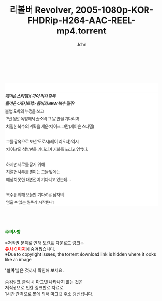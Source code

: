﻿---
layout: post
title:  "리볼버 Revolver, 2005-1080p-KOR-FHDRip-H264-AAC-REEL-mp4.torrent"
author: John
categories: [ 영화 ]
tags: [  ]
image:  
description: "리볼버 Revolver, 2005-1080p-KOR-FHDRip-H264-AAC-REEL-mp4 torrent 정보 공유"
toc: true
toc_sticky: true
---

<br>
<div class="view-img">
<a class="view_image" href="http://torrentmobile61.com/bbs/view_image.php?fn=%2Fdata%2Ffile%2Fmovie%2F3735183265_FTjqBzwW_11c2929d4b908f03a1ad0ae14aa8584e011e3e26.jpg" target="_blank"><img alt="" class="img-tag" content="http://torrentmobile61.com/data/file/movie/3735183265_FTjqBzwW_11c2929d4b908f03a1ad0ae14aa8584e011e3e26.jpg" itemprop="image" src="http://torrentmobile61.com/data/file/movie/3735183265_FTjqBzwW_11c2929d4b908f03a1ad0ae14aa8584e011e3e26.jpg"/></a><a class="view_image" href="http://torrentmobile61.com/bbs/view_image.php?fn=%2Fdata%2Ffile%2Fmovie%2F3735183265_hrJAGw7I_557568395eb8e1788bfe8818e19f877e081662c8.jpg" target="_blank"><img alt="" class="img-tag" content="http://torrentmobile61.com/data/file/movie/3735183265_hrJAGw7I_557568395eb8e1788bfe8818e19f877e081662c8.jpg" itemprop="image" src="http://torrentmobile61.com/data/file/movie/3735183265_hrJAGw7I_557568395eb8e1788bfe8818e19f877e081662c8.jpg"/></a></div><div class="view-content" itemprop="description">
<p><br/></p><div class="title_area" style="margin:0px 0px 9px;padding:0px;list-style:none;font-family:'나눔고딕', NanumGothic, '돋움', Dotum, Helvetica, 'AppleSDGothicNeo-Medium', AppleGothic, sans-serif;height:30px;float:none;background-color:rgb(255,255,255);"><h4 class="h_story" style="margin:5px 10px 0px 0px;padding:0px;list-style:none;font-family:'돋움', sans-serif;height:18px;width:49px;background:url(&quot;https://ssl.pstatic.net/static/movie/2020/10/h_tx_sp5.png&quot;) no-repeat 0px -17px;float:left;"><strong class="blind" style="margin:0px;padding:0px;list-style:none;font-size:0px;font-family:inherit;color:inherit;width:1px;height:1px;line-height:0;">줄거리</strong></h4></div><h5 class="h_tx_story" style="margin:-7px 0px 1px;padding:0px;list-style:none;font-size:14px;font-family:'나눔고딕', NanumGothic, Helvetica, sans-serif;color:rgb(51,51,51);background-image:url(&quot;https://ssl.pstatic.net/static/movie/2014/01/blank.gif&quot;);letter-spacing:-1px;line-height:25px;background-color:rgb(255,255,255);">제이슨 스타뎀 X 가이 리치 감독<br style="list-style:none;font-size:12px;font-family:'돋움', sans-serif;color:rgb(0,0,0);"/>돌아온 &lt;캐시트럭&gt; 콤비의 NEW 복수 질주!</h5><p class="con_tx" style="margin-top:-1px;margin-bottom:-6px;list-style:none;font-size:14px;font-family:'나눔고딕', NanumGothic, '돋움', Dotum, Helvetica, 'AppleSDGothicNeo-Medium', AppleGothic, sans-serif;color:rgb(51,51,51);background-image:url(&quot;https://ssl.pstatic.net/static/movie/2014/01/blank.gif&quot;);letter-spacing:-1px;line-height:25px;background-color:rgb(255,255,255);">불법 도박의 누명을 쓰고<br style="list-style:none;font-size:12px;font-family:'돋움', sans-serif;color:rgb(0,0,0);"/> 7년 동안 독방에서 출소의 그 날 만을 기다리며<br style="list-style:none;font-size:12px;font-family:'돋움', sans-serif;color:rgb(0,0,0);"/> 치밀한 복수의 계획을 세운 '제이크 그린'(제이슨 스타뎀)<br style="list-style:none;font-size:12px;font-family:'돋움', sans-serif;color:rgb(0,0,0);"/> <br style="list-style:none;font-size:12px;font-family:'돋움', sans-serif;color:rgb(0,0,0);"/> 그를 감옥으로 보낸 '도로시'(레이 리오타) 역시<br style="list-style:none;font-size:12px;font-family:'돋움', sans-serif;color:rgb(0,0,0);"/> '제이크'의 석방만을 기다리며 기회를 노리고 있었다.<br style="list-style:none;font-size:12px;font-family:'돋움', sans-serif;color:rgb(0,0,0);"/> <br style="list-style:none;font-size:12px;font-family:'돋움', sans-serif;color:rgb(0,0,0);"/> 하지만 서로를 잡기 위해<br style="list-style:none;font-size:12px;font-family:'돋움', sans-serif;color:rgb(0,0,0);"/> 치열한 사투를 벌이는 그들 앞에는<br style="list-style:none;font-size:12px;font-family:'돋움', sans-serif;color:rgb(0,0,0);"/> 예상치 못한 대반전이 기다리고 있는데…<br style="list-style:none;font-size:12px;font-family:'돋움', sans-serif;color:rgb(0,0,0);"/> <br style="list-style:none;font-size:12px;font-family:'돋움', sans-serif;color:rgb(0,0,0);"/> 복수를 위해 오늘만 기다려온 남자의<br style="list-style:none;font-size:12px;font-family:'돋움', sans-serif;color:rgb(0,0,0);"/> 멈출 수 없는 질주가 시작된다!</p> </div>
    
<br><br><br>
<p data-ke-size="size16"><b><span style="color: green;">주의사항</span></b><br /><br />※저작권 문제로 인해 토렌트 다운로드 링크는<br /><b><span style="color: red;">유사 이미지</span></b>에 숨겨뒀습니다.<br />※Due to copyright issues, the torrent download link is hidden where it looks like an image.<br /><br /><b>'설마'</b>싶은 것까지 확인해 보세요.<br /><br />숨김링크 클릭 시 마그넷 나타나지 않는 것은<br />저작권으로 인한 링크만료 자료로<br />1시간 간격으로 봇에 의해 마그넷 주소 갱신됩니다.</p>

